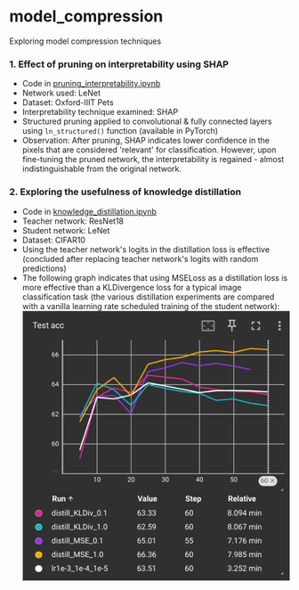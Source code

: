 # model_compression
Exploring model compression techniques


### 1. Effect of pruning on interpretability using SHAP

- Code in [pruning_interpretability.ipynb](pruning_interpretability.ipynb)
- Network used: LeNet
- Dataset: Oxford-IIIT Pets 
- Interpretability technique examined: SHAP
- Structured pruning applied to convolutional & fully connected layers using `ln_structured()` function (available in PyTorch)
- Observation: After pruning, SHAP indicates lower confidence in the pixels that are considered 'relevant' for classification. However, upon fine-tuning the pruned network, the interpretability is regained - almost indistinguishable from the original network.


### 2. Exploring the usefulness of knowledge distillation

- Code in [knowledge_distillation.ipynb](knowledge_distillation.ipynb)
- Teacher network: ResNet18
- Student network: LeNet
- Dataset: CIFAR10
- Using the teacher network's logits in the distillation loss is effective (concluded after replacing teacher network's logits with random predictions)
- The following graph indicates that using MSELoss as a distillation loss is more effective than a KLDivergence loss for a typical image classification task (the various distillation experiments are compared with a vanilla learning rate scheduled training of the student network):
![Graph comparing different knowledge distillation losses](images/knowledge-distillation-expts.png)